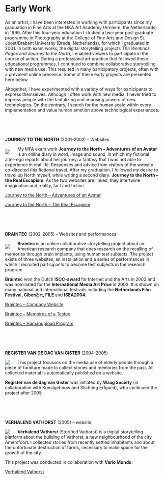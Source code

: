 # Early Work

As an artist, I have been interested in working with participants since my graduation in Fine Arts at the HKA Art Academy (Arnhem, the Netherlands) in 1999. After this four-year education I studied a two-year post graduate programme in Photography at the College of Fine Arts and Design St. Joost/Brabant University (Breda, Netherlands), for which I graduated in 2001. In both exam works, the digital storytelling projects *The Wentinck Pages* and *Journey to the North*, I enabled viewers to participate in the course of action. During a professional art practice that followed these educational programmes, I continued to combine collaborative storytelling with new media use. This resulted in many participatory projects, often with a prevalent online presence. Some of these early projects are presented here below.

Altogether, I have experimented with a variety of ways for participants to express themselves. Although I often work with new media, I never tried to impress people with the tantalizing and imposing powers of new technologies. On the contrary, I search for the human scale within every implementation and value human emotion above technological experiences.

<br>
<br>
<br>

**JOURNEY TO THE NORTH** (2001-2002) – Websites

<div style="float: left; margin: 10px 24px 0px 0px;">
  <img src="../../assets/images/JourneyToTheNorth.jpg"/>
</div>

My MFA exam work **Journey to the North – Adventures of an Avatar** is an online diary in word, image and sound, in which my fictional alter-ego reports about her journey: a fantasy that I was not able to experience in real life. Responses and advice from visitors of the website co-directed this fictional travel. After my graduation, I followed my desire to travel up North myself, while writing a second diary: **Journey to the North – the Real Escapism**. As the two websites are linked, they intertwine imagination and reality, fact and fiction. 

<a href="https://wonkyland.github.io/legacy/journey/map.htm" target="_blank">Journey to the North – Adventures of an Avatar</a>

<a href="https://wonkyland.github.io/legacy/escapism/map.htm" target="_blank">Journey to the North – The Real Escapism</a>

<br>
<br>
<br>

**BRAINTEC** (2002-2005) – Websites and performances

<div style="float: left; margin: 10px 24px 0px 0px;">
  <img src="assets/images/Braintec.jpg"/>
</div>

**Braintec** is an online collaborative storytelling project about an American research company that does research on the recalling of memories through brain implants, using human test subjects. The project exists of three websites, an installation and a series of performances in which I recruited participants to become test subjects in the research program.

**Braintec** won the Dutch **ISOC-award** for Internet and the Arts in 2002 and was nominated for the **International Media Art Price** in 2003. It is shown on many national and international festivals including the **Netherlands Film Festival, Ciber@rt, FILE** and **ISEA2004**.

<a href="https://wonkyland.github.io/legacy/braintec/index.htm" target="_blank">Braintec – Company Website</a>

<a href="https://wonkyland.github.io/legacy/memoires/index.htm" target="_blank">Braintec – Memoires of a Testee</a>

<a href="https://wonkyland.github.io/legacy/grid/index.htm" target="_blank">Braintec – Humanupload Program</a>

<br>
<br>
<br>

**REGISTER VAN DE DAG VAN GISTER** (2004-2005) 

<div style="float: left; margin: 0px 24px 0px 0px;">
  <img src="assets/images/RegisterVanDeDagVanGister.jpg"/>
</div>

This project focusses on the media use of elderly people through a piece of furniture made to collect stories and memories from the past. All collected material is automatically published on a website.

**Register van de dag van Gister** was initiated by **Waag Society** (in collaboration with Kunstgebouw and Stichting Erfgoed), who continued the project after 2005.

<br>
<br>
<br>

**VERHALEND VATHORST** (2005) – website

<div style="float: left; margin: 0px 24px 0px 0px;">
  <img src="assets/images/VerhalendVathorst.jpg"/>
</div>

**Verhalend Vathorst** (Storified Vathorst) is a digital storytelling platform about the building of Vathorst, a new neighbourhood of the city Amersfoort. I collected stories from recently settled inhabitants and about the unfortunate destruction of farms, necessary to make space for the growth of the city.

This project was conducted in collaboration with **Vario Mundo**.

<a href="https://wonkyland.github.io/legacy/vathorst/" target="_blank">Verhalend Vathorst</a>

<br>
<br>
<br>
